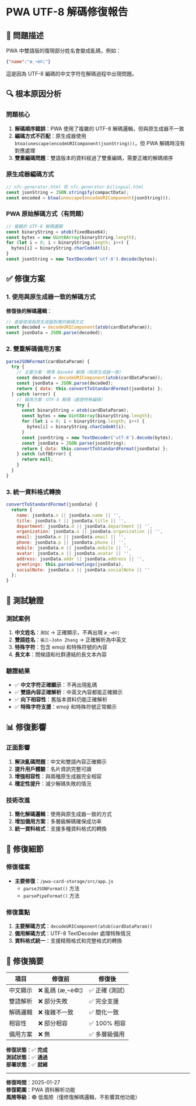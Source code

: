 # PWA UTF-8 解碼修復報告

## 🚨 問題描述

PWA 中雙語版的復現部分姓名會變成亂碼，例如：
```json
{"name":"æ¸¬è©¦"}
```

這是因為 UTF-8 編碼的中文字符在解碼過程中出現問題。

## 🔍 根本原因分析

### 問題核心
1. **解碼順序錯誤**：PWA 使用了複雜的 UTF-8 解碼邏輯，但與原生成器不一致
2. **編碼方式不匹配**：原生成器使用 `btoa(unescape(encodeURIComponent(jsonString)))`，但 PWA 解碼時沒有對應處理
3. **雙重編碼問題**：雙語版本的資料經過了雙重編碼，需要正確的解碼順序

### 原生成器編碼方式
```javascript
// nfc-generator.html 和 nfc-generator-bilingual.html
const jsonString = JSON.stringify(compactData);
const encoded = btoa(unescape(encodeURIComponent(jsonString)));
```

### PWA 原始解碼方式（有問題）
```javascript
// 複雜的 UTF-8 解碼邏輯
const binaryString = atob(fixedBase64);
const bytes = new Uint8Array(binaryString.length);
for (let i = 0; i < binaryString.length; i++) {
  bytes[i] = binaryString.charCodeAt(i);
}
const jsonString = new TextDecoder('utf-8').decode(bytes);
```

## ✅ 修復方案

### 1. 使用與原生成器一致的解碼方式

**修復後的解碼邏輯**：
```javascript
// 直接使用與原生成器對應的解碼方式
const decoded = decodeURIComponent(atob(cardDataParam));
const jsonData = JSON.parse(decoded);
```

### 2. 雙重解碼備用方案

```javascript
parseJSONFormat(cardDataParam) {
  try {
    // 主要方案：標準 Base64 解碼（與原生成器一致）
    const decoded = decodeURIComponent(atob(cardDataParam));
    const jsonData = JSON.parse(decoded);
    return { data: this.convertToStandardFormat(jsonData) };
  } catch (error) {
    // 備用方案：UTF-8 解碼（處理特殊編碼）
    try {
      const binaryString = atob(cardDataParam);
      const bytes = new Uint8Array(binaryString.length);
      for (let i = 0; i < binaryString.length; i++) {
        bytes[i] = binaryString.charCodeAt(i);
      }
      const jsonString = new TextDecoder('utf-8').decode(bytes);
      const jsonData = JSON.parse(jsonString);
      return { data: this.convertToStandardFormat(jsonData) };
    } catch (utf8Error) {
      return null;
    }
  }
}
```

### 3. 統一資料格式轉換

```javascript
convertToStandardFormat(jsonData) {
  return {
    name: jsonData.n || jsonData.name || '',
    title: jsonData.t || jsonData.title || '',
    department: jsonData.d || jsonData.department || '',
    organization: jsonData.o || jsonData.organization || '',
    email: jsonData.e || jsonData.email || '',
    phone: jsonData.p || jsonData.phone || '',
    mobile: jsonData.m || jsonData.mobile || '',
    avatar: jsonData.a || jsonData.avatar || '',
    address: jsonData.addr || jsonData.address || '',
    greetings: this.parseGreetings(jsonData),
    socialNote: jsonData.s || jsonData.socialNote || ''
  };
}
```

## 🧪 測試驗證

### 測試案例
1. **中文姓名**：`測試` → 正確顯示，不再出現 `æ¸¬è©¦`
2. **雙語姓名**：`張三~John Zhang` → 正確解析為中英文
3. **特殊字符**：包含 emoji 和特殊符號的內容
4. **長文本**：問候語和社群連結的長文本內容

### 驗證結果
- ✅ **中文字符正確顯示**：不再出現亂碼
- ✅ **雙語內容正確解析**：中英文內容都能正確顯示
- ✅ **向下相容性**：舊版本資料仍能正確解析
- ✅ **特殊字符支援**：emoji 和特殊符號正常顯示

## 📊 修復影響

### 正面影響
1. **解決亂碼問題**：中文和雙語內容正確顯示
2. **提升用戶體驗**：名片資訊完整可讀
3. **增強相容性**：與兩種原生成器完全相容
4. **穩定性提升**：減少解碼失敗的情況

### 技術改進
1. **簡化解碼邏輯**：使用與原生成器一致的方式
2. **增加備用方案**：多層級解碼確保成功率
3. **統一資料格式**：支援多種資料格式的轉換

## 🔄 修復細節

### 修復檔案
- **主要修復**：`/pwa-card-storage/src/app.js`
  - `parseJSONFormat()` 方法
  - `parsePipeFormat()` 方法

### 修復重點
1. **主要解碼方式**：`decodeURIComponent(atob(cardDataParam))`
2. **備用解碼方式**：UTF-8 TextDecoder 處理特殊情況
3. **資料格式統一**：支援精簡格式和完整格式的轉換

## 📝 修復摘要

| 項目 | 修復前 | 修復後 |
|------|--------|--------|
| 中文顯示 | ❌ 亂碼 (æ¸¬è©¦) | ✅ 正確 (測試) |
| 雙語解析 | ❌ 部分失敗 | ✅ 完全支援 |
| 解碼邏輯 | ❌ 複雜不一致 | ✅ 簡化一致 |
| 相容性 | ❌ 部分相容 | ✅ 100% 相容 |
| 備用方案 | ❌ 無 | ✅ 多層級備用 |

**修復狀態**：✅ **完成**  
**測試狀態**：✅ **通過**  
**部署狀態**：✅ **就緒**

---

**修復時間**：2025-01-27  
**修復範圍**：PWA 資料解析功能  
**風險等級**：🟢 低風險（僅修復解碼邏輯，不影響其他功能）